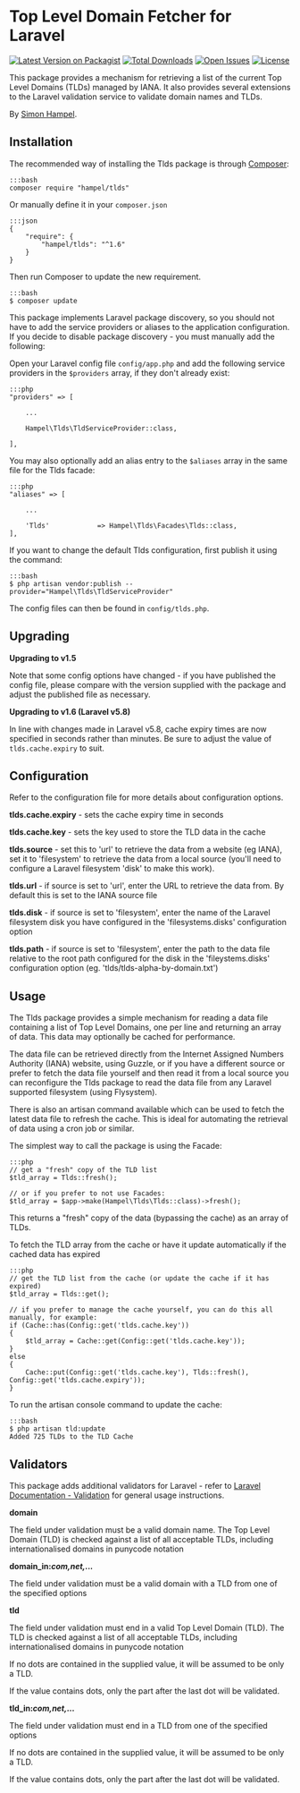 Top Level Domain Fetcher for Laravel
====================================

[![Latest Version on Packagist](https://img.shields.io/packagist/v/hampel/tlds.svg?style=flat-square)](https://packagist.org/packages/hampel/tlds)
[![Total Downloads](https://img.shields.io/packagist/dt/hampel/tlds.svg?style=flat-square)](https://packagist.org/packages/hampel/tlds)
[![Open Issues](https://img.shields.io/bitbucket/issues/hampel/tlds.svg?style=flat-square)](https://bitbucket.org/hampel/tlds/issues)
[![License](https://img.shields.io/packagist/l/hampel/tlds.svg?style=flat-square)](https://packagist.org/packages/hampel/tlds)

This package provides a mechanism for retrieving a list of the current Top Level Domains (TLDs) managed by IANA.
It also provides several extensions to the Laravel validation service to validate domain names and TLDs.

By [Simon Hampel](https://twitter.com/SimonHampel).

Installation
------------

The recommended way of installing the Tlds package is through [Composer](http://getcomposer.org):

	:::bash
	composer require "hampel/tlds"

Or manually define it in your `composer.json`

    :::json
    {
        "require": {
            "hampel/tlds": "^1.6"
        }
    }

Then run Composer to update the new requirement.

    :::bash
    $ composer update

This package implements Laravel package discovery, so you should not have to add the service providers or aliases to the
application configuration. If you decide to disable package discovery - you must manually add the following: 

Open your Laravel config file `config/app.php` and add the following service providers in the `$providers` array, if
they don't already exist:

    :::php
    "providers" => [

        ...

    	Hampel\Tlds\TldServiceProvider::class,

    ],

You may also optionally add an alias entry to the `$aliases` array in the same file for the Tlds facade:

    :::php
    "aliases" => [

    	...

    	'Tlds'			  => Hampel\Tlds\Facades\Tlds::class,
    ],

If you want to change the default Tlds configuration, first publish it using the command:

    :::bash
    $ php artisan vendor:publish --provider="Hampel\Tlds\TldServiceProvider"

The config files can then be found in `config/tlds.php`.

Upgrading
---------

__Upgrading to v1.5__

Note that some config options have changed - if you have published the config file, please compare with the version
supplied with the package and adjust the published file as necessary.

__Upgrading to v1.6 (Laravel v5.8)__

In line with changes made in Laravel v5.8, cache expiry times are now specified in seconds rather than minutes. Be sure
to adjust the value of `tlds.cache.expiry` to suit.

Configuration
-------------

Refer to the configuration file  for more details about configuration options.

__tlds.cache.expiry__ - sets the cache expiry time in seconds

__tlds.cache.key__ - sets the key used to store the TLD data in the cache

__tlds.source__ - set this to 'url' to retrieve the data from a website (eg IANA), set it to 'filesystem' to retrieve
the data from a local source (you'll need to configure a Laravel filesystem 'disk' to make this work).

__tlds.url__ - if source is set to 'url', enter the URL to retrieve the data from. By default this is set to the
IANA source file

__tlds.disk__ - if source is set to 'filesystem', enter the name of the Laravel filesystem disk you have
configured in the 'filesystems.disks' configuration option

__tlds.path__ - if source is set to 'filesystem', enter the path to the data file relative to the root path
configured for the disk in the 'fileystems.disks' configuration option (eg. 'tlds/tlds-alpha-by-domain.txt')

Usage
-----

The Tlds package provides a simple mechanism for reading a data file containing a list of Top Level Domains, one per
line and returning an array of data. This data may optionally be cached for performance.

The data file can be retrieved directly from the Internet Assigned Numbers Authority (IANA) website, using Guzzle, or
if you have a different source or prefer to fetch the data file yourself and then read it from a local source you can
reconfigure the Tlds package to read the data file from any Laravel supported filesystem (using Flysystem).

There is also an artisan command available which can be used to fetch the latest data file to refresh the cache. This
is ideal for automating the retrieval of data using a cron job or similar.

The simplest way to call the package is using the Facade:

    :::php
    // get a "fresh" copy of the TLD list
    $tld_array = Tlds::fresh();

    // or if you prefer to not use Facades:
    $tld_array = $app->make(Hampel\Tlds\Tlds::class)->fresh();

This returns a "fresh" copy of the data (bypassing the cache) as an array of TLDs.

To fetch the TLD array from the cache or have it update automatically if the cached data has expired

    :::php
    // get the TLD list from the cache (or update the cache if it has expired)
    $tld_array = Tlds::get();

    // if you prefer to manage the cache yourself, you can do this all manually, for example:
    if (Cache::has(Config::get('tlds.cache.key'))
    {
    	$tld_array = Cache::get(Config::get('tlds.cache.key'));
    }
    else
    {
    	Cache::put(Config::get('tlds.cache.key'), Tlds::fresh(), Config::get('tlds.cache.expiry'));
    }

To run the artisan console command to update the cache:

    :::bash
    $ php artisan tld:update
    Added 725 TLDs to the TLD Cache

Validators
----------

This package adds additional validators for Laravel - refer to
[Laravel Documentation - Validation](http://laravel.com/docs/validation) for general usage instructions.

__domain__

The field under validation must be a valid domain name. The Top Level Domain (TLD) is checked against a list of all
acceptable TLDs, including internationalised domains in punycode notation

**domain_in:_com,net,..._**

The field under validation must be a valid domain with a TLD from one of the specified options

__tld__

The field under validation must end in a valid Top Level Domain (TLD). The TLD is checked against a list of all
acceptable TLDs, including internationalised domains in punycode notation

If no dots are contained in the supplied value, it will be assumed to be only a TLD.

If the value contains dots, only the part after the last dot will be validated.

**tld_in:_com,net,..._**

The field under validation must end in a TLD from one of the specified options

If no dots are contained in the supplied value, it will be assumed to be only a TLD.

If the value contains dots, only the part after the last dot will be validated.
